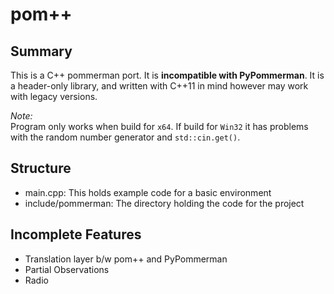 # pom++
## Summary
This is a C++ pommerman port. It is **incompatible with PyPommerman**. 
It is a header-only library, and written with C++11 in mind however may work with legacy versions.

*Note:*  
Program only works when build for `x64`. If build for `Win32` it has problems with the random number generator and `std::cin.get()`.

## Structure
* main.cpp: This holds example code for a basic environment
* include/pommerman: The directory holding the code for the project 
## Incomplete Features
* Translation layer b/w pom++ and PyPommerman
* Partial Observations
* Radio
